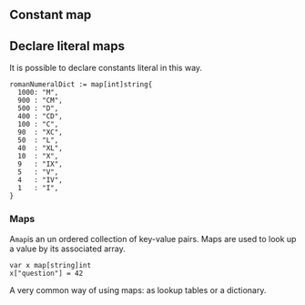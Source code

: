 ## Constant map

## Declare literal maps

It is possible to declare constants literal in this way.

```
romanNumeralDict := map[int]string{
  1000: "M",
  900 : "CM",
  500 : "D",
  400 : "CD",
  100 : "C",
  90  : "XC",
  50  : "L",
  40  : "XL",
  10  : "X",
  9   : "IX",
  5   : "V",
  4   : "IV",
  1   : "I",
}
```

### Maps

A`map`is an un ordered collection of key-value pairs. Maps are used to look up a value by its associated array.

```
var x map[string]int
x["question"] = 42
```

A very common way of using maps: as lookup tables or a dictionary.

